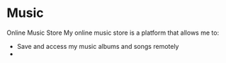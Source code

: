 # Music
Online Music Store
My online music store is a platform that allows me to:
- Save and access my music albums and songs remotely
- 

